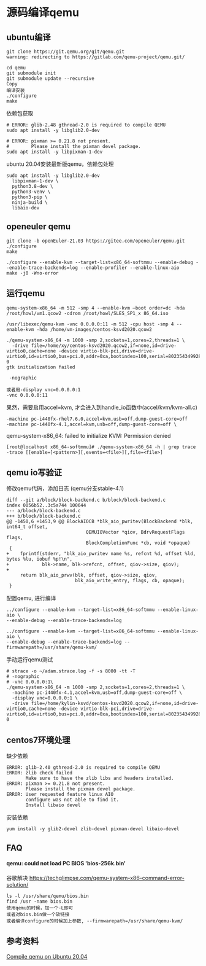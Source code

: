 # 源码编译qemu

## ubuntu编译

```
git clone https://git.qemu.org/git/qemu.git
warning: redirecting to https://gitlab.com/qemu-project/qemu.git/

cd qemu
git submodule init
git submodule update --recursive
Copy
编译安装
./configure
make
```

依赖包获取
```
# ERROR: glib-2.48 gthread-2.0 is required to compile QEMU
sudo apt install -y libglib2.0-dev

# ERROR: pixman >= 0.21.8 not present.
#        Please install the pixman devel package.
sudo apt install -y libpixman-1-dev
```

ubuntu 20.04安装最新版qemu，依赖包处理
```
sudo apt install -y libglib2.0-dev
  libpixman-1-dev \
  python3.8-dev \
  python3-venv \
  python3-pip \
  ninja-build \
  libaio-dev
```

## openeuler qemu

```
git clone -b openEuler-21.03 https://gitee.com/openeuler/qemu.git
./configure
make

./configure --enable-kvm --target-list=x86_64-softmmu --enable-debug --enable-trace-backends=log --enable-profiler --enable-linux-aio
make -j8 -Wno-error
```

## 运行qemu

```
qemu-system-x86_64 -m 512 -smp 4 --enable-kvm –boot order=dc -hda /root/howl/vm1.qcow2 -cdrom /root/howl/SLES_SP1_x 86_64.iso

/usr/libexec/qemu-kvm -vnc 0.0.0.0:11 -m 512 -cpu host -smp 4 --enable-kvm -hda /home/vm-images/centos-ksvd2020.qcow2

./qemu-system-x86_64 -m 1000 -smp 2,sockets=1,cores=2,threads=1 \
  -drive file=/home/xy/centos-ksvd2020.qcow2,if=none,id=drive-virtio0,cache=none -device virtio-blk-pci,drive=drive-virtio0,id=virtio0,bus=pci.0,addr=0xa,bootindex=100,serial=8023543499286-0
gtk initialization failed

 -nographic 

或者用-display vnc=0.0.0.0:1
-vnc 0.0.0.0:11
```

果然，需要启用accel=kvm, 才会进入到handle_io函数中(accel/kvm/kvm-all.c)
```
-machine pc-i440fx-rhel7.6.0,accel=kvm,usb=off,dump-guest-core=off
-machine pc-i440fx-4.1,accel=kvm,usb=off,dump-guest-core=off \
```

qemu-system-x86_64: failed to initialize KVM: Permission denied

```
[root@localhost x86_64-softmmu]# ./qemu-system-x86_64 -h | grep trace
-trace [[enable=]<pattern>][,events=<file>][,file=<file>]
```

## qemu io写验证

修改qemu代码，添加日志
(qemu分支stable-4.1)
```
diff --git a/block/block-backend.c b/block/block-backend.c
index 0056b52..3c5a744 100644
--- a/block/block-backend.c
+++ b/block/block-backend.c
@@ -1450,6 +1453,9 @@ BlockAIOCB *blk_aio_pwritev(BlockBackend *blk, int64_t offset,
                             QEMUIOVector *qiov, BdrvRequestFlags flags,
                             BlockCompletionFunc *cb, void *opaque)
 {
+    fprintf(stderr, "blk_aio_pwritev name %s, refcnt %d, offset %ld, bytes %lu, iobuf %p!\n",
+            blk->name, blk->refcnt, offset, qiov->size, qiov);
+
     return blk_aio_prwv(blk, offset, qiov->size, qiov,
                         blk_aio_write_entry, flags, cb, opaque);
 }
```

配置qemu, 进行编译
```
../configure --enable-kvm --target-list=x86_64-softmmu --enable-linux-aio \
--enable-debug --enable-trace-backends=log

../configure --enable-kvm --target-list=x86_64-softmmu --enable-linux-aio \
--enable-debug --enable-trace-backends=log --firmwarepath=/usr/share/qemu-kvm/
```

手动运行qemu测试
```
# strace -o ~/adam.strace.log -f -s 8000 -tt -T
# -nographic
# -vnc 0.0.0.0:1\
./qemu-system-x86_64 -m 1000 -smp 2,sockets=1,cores=2,threads=1 \
  -machine pc-i440fx-4.1,accel=kvm,usb=off,dump-guest-core=off \
  -display vnc=0.0.0.0:1 \
  -drive file=/home/kylin-ksvd/centos-ksvd2020.qcow2,if=none,id=drive-virtio0,cache=none -device virtio-blk-pci,drive=drive-virtio0,id=virtio0,bus=pci.0,addr=0xa,bootindex=100,serial=8023543499286-0
```

## centos7环境处理

缺少依赖
```
ERROR: glib-2.40 gthread-2.0 is required to compile QEMU
ERROR: zlib check failed
       Make sure to have the zlib libs and headers installed.
ERROR: pixman >= 0.21.8 not present.
       Please install the pixman devel package.
ERROR: User requested feature linux AIO
       configure was not able to find it.
       Install libaio devel
```

安装依赖
```
yum install -y glib2-devel zlib-devel pixman-devel libaio-devel
```

## FAQ

#### qemu: could not load PC BIOS 'bios-256k.bin'

谷歌解决
https://techglimpse.com/qemu-system-x86-command-error-solution/
```
ls -l /usr/share/qemu/bios.bin
find /usr -name bios.bin
使用qemu的时候，加一个-L即可
或者对bios.bin做一个软链接
或者编译configure的时候加上参数, --firmwarepath=/usr/share/qemu-kvm/
```

## 参考资料

[Compile qemu on Ubuntu 20.04](https://bevisy.github.io/p/compile-qemu-on-ubuntu-20.04/)
